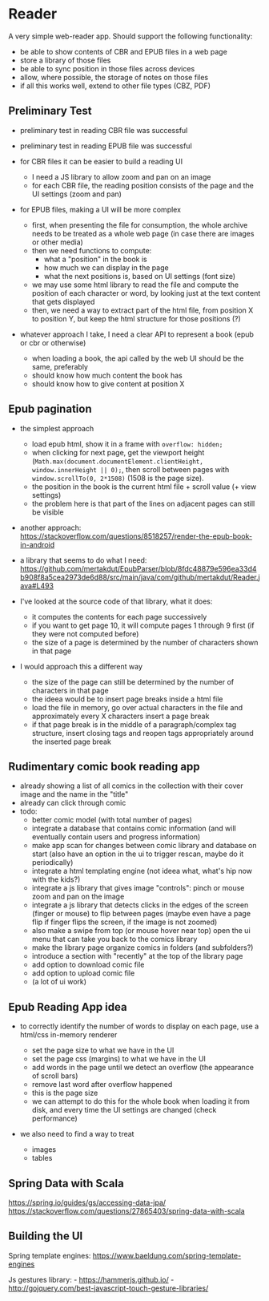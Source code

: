# Reader

A very simple web-reader app. Should support the following functionality:

- be able to show contents of CBR and EPUB files in a web page
- store a library of those files
- be able to sync position in those files across devices
- allow, where possible, the storage of notes on those files
- if all this works well, extend to other file types (CBZ, PDF)

## Preliminary Test

- preliminary test in reading CBR file was successful
- preliminary test in reading EPUB file was successful
- for CBR files it can be easier to build a reading UI
    - I need a JS library to allow zoom and pan on an image
    - for each CBR file, the reading position consists of the page and the UI settings (zoom and pan)
- for EPUB files, making a UI will be more complex
    - first, when presenting the file for consumption, the whole archive needs to be treated as a whole web page (in case there are images or other media)
    - then we need functions to compute:
        - what a "position" in the book is
        - how much we can display in the page
        - what the next positions is, based on UI settings (font size)
    - we may use some html library to read the file and compute the position of each character or word, by looking just at the text content that gets displayed
    - then, we need a way to extract part of the html file, from position X to position Y, but keep the html structure for those positions (?)

- whatever approach I take, I need a clear API to represent a book (epub or cbr or otherwise)
    - when loading a book, the api called by the web UI should be the same, preferably
    - should know how much content the book has
    - should know how to give content at position X

## Epub pagination

- the simplest approach
    - load epub html, show it in a frame with `overflow: hidden;`
    - when clicking for next page, get the viewport height (`Math.max(document.documentElement.clientHeight, window.innerHeight || 0);`, then scroll between pages with `window.scrollTo(0, 2*1508)` (1508 is the page size).
    - the position in the book is the current html file + scroll value (+ view settings)
    - the problem here is that part of the lines on adjacent pages can still be visible

- another approach: https://stackoverflow.com/questions/8518257/render-the-epub-book-in-android

- a library that seems to do what I need: https://github.com/mertakdut/EpubParser/blob/8fdc48879e596ea33d4b908f8a5cea2973de6d88/src/main/java/com/github/mertakdut/Reader.java#L493

- I've looked at the source code of that library, what it does:
    - it computes the contents for each page successively
    - if you want to get page 10, it will compute pages 1 through 9 first (if they were not computed before)
    - the size of a page is determined by the number of characters shown in that page

- I would approach this a different way
    - the size of the page can still be determined by the number of characters in that page
    - the ideea would be to insert page breaks inside a html file
    - load the file in memory, go over actual characters in the file and approximately every X characters insert a page break <div>
    - if that page break is in the middle of a paragraph/complex tag structure, insert closing tags and reopen tags appropriately around the inserted page break

## Rudimentary comic book reading app

- already showing a list of all comics in the collection with their cover image and the name in the "title"
- already can click through comic
- todo:
    - better comic model (with total number of pages)
    - integrate a database that contains comic information (and will eventually contain users and progress information)
    - make app scan for changes between comic library and database on start (also have an option in the ui to trigger rescan, maybe do it periodically)
    - integrate a html templating engine (not ideea what, what's hip now with the kids?)
    - integrate a js library that gives image "controls": pinch or mouse zoom and pan on the image
    - integrate a js library that detects clicks in the edges of the screen (finger or mouse) to flip between pages (maybe even have a page flip if finger flips the screen, if the image is not zoomed)
    - also make a swipe from top (or mouse hover near top) open the ui menu that can take you back to the comics library
    - make the library page organize comics in folders (and subfolders?)
    - introduce a section with "recently" at the top of the library page
    - add option to download comic file
    - add option to upload comic file
    - (a lot of ui work)
    
## Epub Reading App idea

- to correctly identify the number of words to display on each page, use a html/css in-memory renderer
    - set the page size to what we have in the UI
    - set the page css (margins) to what we have in the UI
    - add words in the page until we detect an overflow (the appearance of scroll bars)
    - remove last word after overflow happened
    - this is the page size
    - we can attempt to do this for the whole book when loading it from disk, and every time the UI settings are changed (check performance)
    
- we also need to find a way to treat
    - images
    - tables
    
## Spring Data with Scala

https://spring.io/guides/gs/accessing-data-jpa/
https://stackoverflow.com/questions/27865403/spring-data-with-scala

## Building the UI

Spring template engines: https://www.baeldung.com/spring-template-engines

Js gestures library:
    - https://hammerjs.github.io/
    - http://gojquery.com/best-javascript-touch-gesture-libraries/